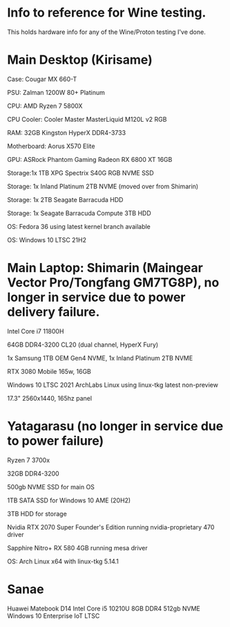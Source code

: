 # Info to reference for Wine testing.
This holds hardware info for any of the Wine/Proton testing I've done.


# Main Desktop (Kirisame)

Case: Cougar MX 660-T

PSU: Zalman 1200W 80+ Platinum 

CPU: AMD Ryzen 7 5800X

CPU Cooler: Cooler Master MasterLiquid M120L v2 RGB

RAM: 32GB Kingston HyperX DDR4-3733

Motherboard: Aorus X570 Elite 

GPU: ASRock Phantom Gaming Radeon RX 6800 XT 16GB

Storage:1x 1TB XPG Spectrix S40G RGB NVME SSD

Storage: 1x Inland Platinum 2TB NVME (moved over from Shimarin)

Storage: 1x 2TB Seagate Barracuda HDD

Storage: 1x Seagate Barracuda Compute 3TB HDD

OS: Fedora 36 using latest kernel branch available

OS: Windows 10 LTSC 21H2

# Main Laptop: Shimarin (Maingear Vector Pro/Tongfang GM7TG8P), no longer in service due to power delivery failure.
Intel Core i7 11800H

64GB DDR4-3200 CL20 (dual channel, HyperX Fury)

1x Samsung 1TB OEM Gen4 NVME, 1x Inland Platinum 2TB NVME

RTX 3080 Mobile 165w, 16GB

Windows 10 LTSC 2021
ArchLabs Linux using linux-tkg latest non-preview

17.3" 2560x1440, 165hz panel

# Yatagarasu (no longer in service due to power failure)

Ryzen 7 3700x

32GB DDR4-3200

500gb NVME SSD for main OS

1TB SATA SSD for Windows 10 AME (20H2)

3TB HDD for storage

Nvidia RTX 2070 Super Founder's Edition running nvidia-proprietary 470 driver

Sapphire Nitro+ RX 580 4GB running mesa driver

OS: Arch Linux x64 with linux-tkg 5.14.1

# Sanae
Huawei Matebook D14 
Intel Core i5 10210U
8GB DDR4
512gb NVME
Windows 10 Enterprise IoT LTSC
